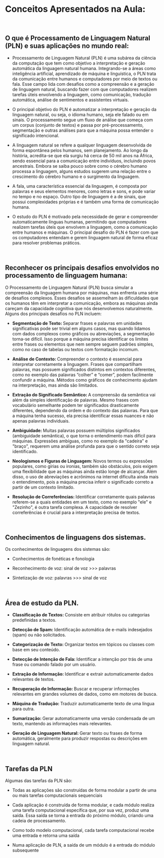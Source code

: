 # Conceitos Apresentados na Aula:

<br>

## O que é Processamento de Linguagem Natural (PLN) e suas aplicações no mundo real:

- Processamento de Linguagem Natural (PLN) é uma subárea da ciência da computação que tem como objetivo a interpretação e geração automática da linguagem natural humana. Integrando-se a áreas como inteligência artificial, aprendizado de máquina e linguística, o PLN trata da comunicação entre humanos e computadores por meio de textos ou fala. Esse campo lida com desafios como a compreensão e a geração de linguagem natural, buscando fazer com que computadores realizem tarefas úteis envolvendo a linguagem, como comunicação, tradução automática, análise de sentimentos e assistentes virtuais.

- O principal objetivo do PLN é automatizar a interpretação e geração da linguagem natural, ou seja, o idioma humano, seja ele falado ou em sinais. O processamento segue um fluxo de análise que começa com um corpus (conjunto de textos) e passa por pré-processamento, segmentação e outras análises para que a máquina possa entender o significado intencional. 

- A linguagem natural se refere a qualquer linguagem desenvolvida de forma espontânea pelos humanos, sem planejamento. Ao longo da história, acredita-se que ela surgiu há cerca de 50 mil anos na África, sendo essencial para a comunicação entre indivíduos, incluindo povos ancestrais. Embora se saiba pouco sobre como o cérebro humano processa a linguagem, alguns estudos sugerem uma relação entre o crescimento do cérebro humano e o surgimento da linguagem. 

- A fala, uma característica essencial da linguagem, é composta por palavras e seus elementos menores, como letras e sons, e pode variar no tempo e no espaço. Outro tipo de linguagem é a de sinais, que possui complexidades próprias e é também uma forma de comunicação humana. 

- O estudo do PLN é motivado pela necessidade de gerar e compreender automaticamente línguas humanas, permitindo que computadores realizem tarefas úteis que envolvem a linguagem, como a comunicação entre humanos e máquinas. O principal desafio do PLN é fazer com que os computadores entendam e gerem linguagem natural de forma eficaz para resolver problemas práticos. 

<br>

## Reconhecer os principais desafios envolvidos no processamento de linguagem humana:

O Processamento de Linguagem Natural (PLN) busca simular a compreensão da linguagem humana por máquinas, mas enfrenta uma série de desafios complexos. Esses desafios se assemelham às dificuldades que os humanos têm em interpretar a comunicação, embora as máquinas ainda careçam da capacidade cognitiva que nós desenvolvemos naturalmente. Alguns dos principais desafios no PLN incluem: 

- <b> Segmentação de Texto: </b> Separar frases e palavras em unidades significativas pode ser trivial em alguns casos, mas quando lidamos com dados complexos como gráficos ou abreviações, a segmentação torna-se difícil. Isso porque a máquina precisa identificar os limites entre frases ou elementos que nem sempre seguem padrões simples, como no caso de tabelas ou textos com formatação incomum. 

- <b> Análise de Contexto: </b> Compreender o contexto é essencial para interpretar corretamente a linguagem. Frases que compartilham palavras, mas possuem significados distintos em contextos diferentes, como no exemplo das palavras “colher” e “comer”, podem facilmente confundir a máquina. Métodos como gráficos de conhecimento ajudam na interpretação, mas ainda são limitados. 

- <b> Extração do Significado Semântico: </b> A compreensão da semântica vai além da simples identificação de palavras. Mesmo frases com vocabulário semelhante podem ter significados drasticamente diferentes, dependendo da ordem e do contexto das palavras. Para que a máquina tenha sucesso, ela precisa identificar essas nuances e não apenas palavras individuais. 

- <b> Ambiguidade: </b> Muitas palavras possuem múltiplos significados (ambiguidade semântica), o que torna o entendimento mais difícil para máquinas. Expressões ambíguas, como no exemplo da "cadeira" e "braço", requerem uma análise profunda para que o sentido correto seja identificado. 

- <b> Neologismos e Figuras de Linguagem: </b> Novos termos ou expressões populares, como gírias ou ironias, também são obstáculos, pois exigem uma flexibilidade que as máquinas ainda estão longe de alcançar. Além disso, o uso de abreviações e acrônimos na internet dificulta ainda mais o entendimento, pois a máquina precisa inferir o significado correto a partir de um contexto limitado. 

- <b> Resolução de Correferências: </b> Identificar corretamente quais palavras referem-se a quais entidades em um texto, como no exemplo "ele" e "Zezinho", é outra tarefa complexa. A capacidade de resolver correferências é crucial para a interpretação precisa de textos. 

<br>

## Conhecimentos de linguagens dos sistemas.

Os conhecimentos de linguagens dos sistemas são:

- Conhecimentos de fonéticas e fonologia 

- Reconhecimento de voz: sinal de voz >>> palavras 

- Sintetização de voz: palavras >>> sinal de voz



<br>

## Área de estudo da PLN.


- <b> Classificação de Textos: </b> Consiste em atribuir rótulos ou categorias predefinidas a textos. 

- <b> Detecção de Spam: </b> Identificação automática de e-mails indesejados (spam) ou não solicitados. 

- <b> Categorização de Texto: </b> Organizar textos em tópicos ou classes com base em seu conteúdo. 

- <b> Detecção de Intenção de Fala: </b> Identificar a intenção por trás de uma frase ou comando falado por um usuário. 

- <b> Extração de Informação: </b> Identificar e extrair automaticamente dados relevantes de textos. 

- <b> Recuperação de Informação: </b> Buscar e recuperar informações relevantes em grandes volumes de dados, como em motores de busca. 

- <b> Máquina de Tradução: </b> Traduzir automaticamente texto de uma língua para outra. 

- <b> Sumarização: </b> Gerar automaticamente uma versão condensada de um texto, mantendo as informações mais relevantes. 

- <b> Geração de Linguagem Natural: </b> Gerar texto ou frases de forma automática, geralmente para produzir respostas ou descrições em linguagem natural.




<br>

## Tarefas da PLN

Algumas das tarefas da PLN são:

- Todas as aplicações são construídas de forma modular a partir de uma ou mais tarefas computacionais sequenciais 

- Cada aplicação é construída de forma modular, e cada módulo realiza uma tarefa computacional específica que, por sua vez, produz uma saída. Essa saída se torna a entrada do próximo módulo, criando uma cadeia de processamento.  

- Como todo modelo computacional, cada tarefa computacional recebe uma entrada e retorna uma saída 

- Numa aplicação de PLN, a saída de um módulo é a entrada do módulo subsequente 




